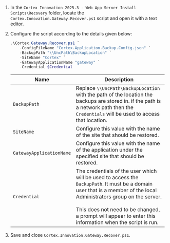1. In the `Cortex Innovation 2025.3 - Web App Server Install Scripts\Recovery` folder, locate the `Cortex.Innovation.Gateway.Recover.ps1` script and open it with a text editor.
1. Configure the script according to the details given below:

    ```powershell
    .\Cortex.Gateway.Recover.ps1 `
        -ConfigFileName "Cortex.Application.Backup.Config.json" `
        -BackupPath "\\UncPath\BackupLocation" `
        -SiteName "Cortex" `
        -GatewayApplicationName "gateway" `
        -Credential $Credential
    ```

    | Name                                           | Description |
    |------------------------------------------------|-------------|
    |`BackupPath`                                   | Replace `\\UncPath\BackupLocation` with the path of the location the backups are stored in. if the path is a network path then the `Credentials` will be used to access that location.|
    |`SiteName`                        | Configure this value with the name of the site that should be restored.|
    |`GatewayApplicationName`                        | Configure this value with the name of the application under the specified site that should be restored.|
    |`Credential` | The credentials of the user which will be used to access the `BackupPath`. It must be a domain user that is a member of the local Administrators group on the server. <br /><br /> This does not need to be changed, a prompt will appear to enter this information when the script is run.|

1. Save and close `Cortex.Innovation.Gateway.Recover.ps1`.